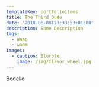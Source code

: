 ```yaml
---
templateKey: portfolioitems
title: The Third Dude
date: '2018-06-08T23:33:53+01:00'
description: Some Description
tags:
  - Waap
  - waom
images:
  - caption: Blurble
    image: /img/flavor_wheel.jpg
---
```

Bodello
